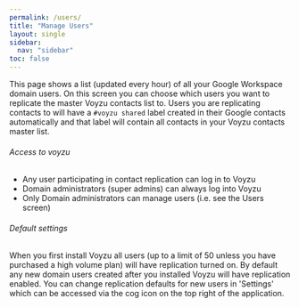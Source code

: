 ```yaml
---
permalink: /users/
title: "Manage Users"
layout: single
sidebar:
  nav: "sidebar"
toc: false
---
```

<!--voyzu help content-->
This page shows a list (updated every hour) of all your Google Workspace domain users.
On this screen you can choose which users you want to replicate the master Voyzu contacts list
to.
Users you are replicating contacts to
will have a <code>#voyzu shared</code> label created in their Google contacts
automatically and that label will contain all contacts in your Voyzu contacts master list.

###### Access to voyzu
- Any user participating in contact replication can log in to Voyzu
- Domain administrators (super admins) can always log into Voyzu
- Only Domain administrators can manage users (i.e. see the Users screen)

###### Default settings
When you first install Voyzu all users (up to a limit of 50 unless you have purchased a high volume plan) will have
replication turned on.
By default any new domain users created after you installed Voyzu will have replication enabled.
You can change replication defaults for new users in 'Settings' which can be accessed via the cog
icon on the top right of the application.
<!--voyzu help content-->
